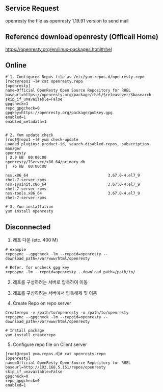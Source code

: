 ## Service Request
openresty the file as openresty 1.19.91 version to send mail

## Reference download openresty (Officail Home)
https://openresty.org/en/linux-packages.html#rhel


## Online

```
# 1. Configured Repos file as /etc/yum.repos.d/openresty.repo
[root@repo1 ~]# cat openresty.repo 
[openresty]
name=Official OpenResty Open Source Repository for RHEL
baseurl=https://openresty.org/package/rhel/$releasever/$basearch
skip_if_unavailable=False
gpgcheck=1
repo_gpgcheck=0
gpgkey=https://openresty.org/package/pubkey.gpg
enabled=1
enabled_metadata=1


# 2. Yum update check
[root@repo1 ~]# yum check-update
Loaded plugins: product-id, search-disabled-repos, subscription-manager
openresty                                                                         | 2.9 kB  00:00:00     
openresty/7Server/x86_64/primary_db                                               |  76 kB  00:00:00     

nss.x86_64                                   3.67.0-4.el7_9                            rhel-7-server-rpms
nss-sysinit.x86_64                           3.67.0-4.el7_9                            rhel-7-server-rpms
nss-tools.x86_64                             3.67.0-4.el7_9                            rhel-7-server-rpms

# 3. Yun installation
yum install openresty
```

## Disconnected 
1. 레포 다운 (etc. 400 M)
```
# example 
reposync --gpgcheck -lm --repoid=openresty --download_path=/var/www/html/openresty

# Refer. for uncheck gpg key
reposync -lm --repoid=openresty --download_path=/path/to/
```

2. 레포를 구성하려는 서버로 압축하여 이동
3. 레포를 구성하려는 서버에서 압축해제 및 이동

4. Create Repo on repo server
```
Createrepo -v /path/to/openresty -o /path/to/openresty
reposync --gpgcheck -lm --repoid=openresty --download_path=/var/www/html/openresty

# Install package
yum install createrepo
```

5. Configure repo file on Client server 
```
[root@repo1 yum.repos.d]# cat openresty.repo 
[openresty]
name=Official OpenResty Open Source Repository for RHEL
baseurl=http://192.168.5.151/repos/openresty
skip_if_unavailable=False
gpgcheck=0
repo_gpgcheck=0
enabled=1
```
